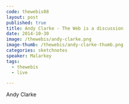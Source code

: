 ```yaml
---
code: thewebis08
layout: post
published: true
title: Andy Clarke - The Web is a discussion
date: 2014-10-30
image: /thewebis/andy-clarke.png
image-thumb: /thewebis/andy-clarke-thumb.png
categories: sketchnotes
speaker: Malarkey
tags:
  - thewebis
  - live

---
```


Andy Clarke